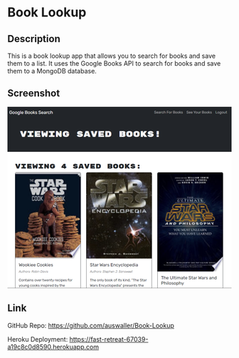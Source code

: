 # Book Lookup

## Description

This is a book lookup app that allows you to search for books and save them to a list. It uses the Google Books API to search for books and save them to a MongoDB database.

## Screenshot

![Screenshot of the installed app running](./assets/images/Screenshot.png)


## Link

GitHub Repo:
https://github.com/auswaller/Book-Lookup

Heroku Deployment:
https://fast-retreat-67039-a19c8c0d8590.herokuapp.com